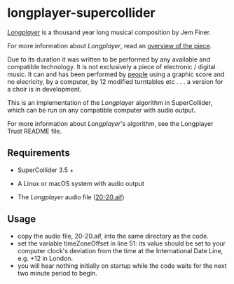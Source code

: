 # longplayer-supercollider

[_Longplayer_](https://longplayer.org) is a thousand year long musical composition by Jem Finer.

For more information about _Longplayer_, read an [overview of the piece](https://longplayer.org/about/overview/).

Due to its duration it was written to be performed by any available and compatible technology. It is not exclusively a piece of electronic / digital music. It can and has been performed by [people](https://longplayer.org/listen/longplayer-live/) using a graphic score and no elecricity, by a computer, by 12 modified turntables etc . . . a version for a choir is in development.

This is an implementation of the _Longplayer_ algorithm in SuperCollider, which can be run on any compatible computer with audio output.

For more information about _Longplayer_'s algorithm, see the Longplayer Trust README file.

## Requirements

- SuperCollider 3.5 +

- A Linux or macOS system with audio output

- The _Longplayer_ audio file ([20-20.aif](https://longplayer.org/audio/20-20.aif))

## Usage 

- copy the audio file, 20-20.aif, into the same directory as the code.
- set the variable timeZoneOffset in line 51: its value should be set to your computer clock's deviation from the time at the International Date Line, e.g. +12 in London.
- you will hear nothing initially on startup while the code waits for the next two minute period to begin.
